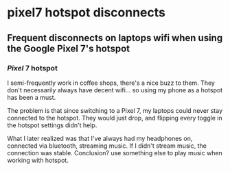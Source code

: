 # pixel7 hotspot disconnects

## Frequent disconnects on laptops wifi when using the Google Pixel 7's hotspot

### _Pixel_ 7 hotspot

I semi-frequently work in coffee shops,
there's a nice buzz to them.
They don't necessarily always have decent wifi...
so using my phone as a hotspot has been a must.

The problem is that since switching to a  Pixel 7,
my laptops could never stay connected to the hotspot.
They would just drop, and flipping every toggle in the hotspot settings didn't help.

What I later realized was that I've always had my headphones on,
connected via bluetooth, streaming music.
If I didn't stream music, the connection was stable.
Conclusion? use something else to play music when working with hotspot.
